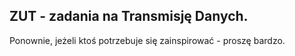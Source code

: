 ## ZUT - zadania na Transmisję Danych.

Ponownie, jeżeli ktoś potrzebuje się zainspirować - proszę bardzo.
